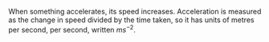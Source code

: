 When something accelerates, its speed increases. Acceleration is measured as the change in speed divided by the time taken, so it has units of metres per second, per second, written $ms^{-2}$.
